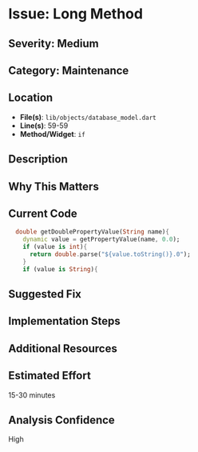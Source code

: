 # Issue: Long Method

## Severity: Medium

## Category: Maintenance

## Location
- **File(s)**: `lib/objects/database_model.dart`
- **Line(s)**: 59-59
- **Method/Widget**: `if`

## Description


## Why This Matters


## Current Code
```dart
  double getDoublePropertyValue(String name){
    dynamic value = getPropertyValue(name, 0.0);
    if (value is int){
      return double.parse("${value.toString()}.0");
    }
    if (value is String){
```

## Suggested Fix


## Implementation Steps


## Additional Resources


## Estimated Effort
15-30 minutes

## Analysis Confidence
High
